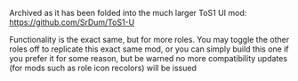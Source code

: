 Archived as it has been folded into the much larger ToS1 UI mod: https://github.com/SrDum/ToS1-U

Functionality is the exact same, but for more roles. You may toggle the other roles off to replicate this exact same mod, or you can simply build this one if you prefer it for some reason, but be warned no more compatibility updates (for mods such as role icon recolors) will be issued
